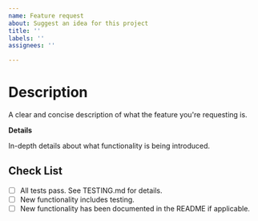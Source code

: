 ```yaml
---
name: Feature request
about: Suggest an idea for this project
title: ''
labels: ''
assignees: ''

---
```


# Description

A clear and concise description of what the feature you're requesting is.

**Details**

In-depth details about what functionality is being introduced.

## Check List

- [ ] All tests pass. See TESTING.md for details.
- [ ] New functionality includes testing.
- [ ] New functionality has been documented in the README if applicable.